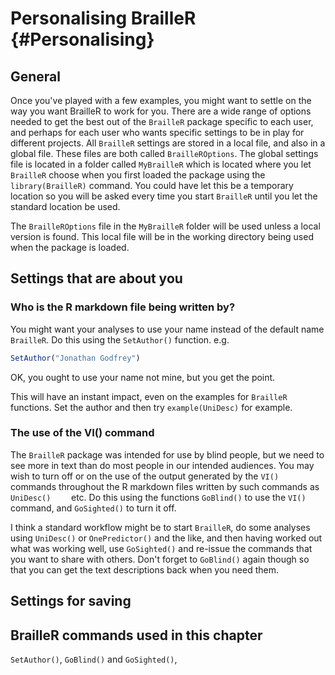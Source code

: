 # Personalising BrailleR {#Personalising}


## General

Once you've played with a few examples, you might want to settle on the way you want BrailleR to work for you.
There are a wide range of options needed to get the best out of the `BrailleR` package  specific to each user, and perhaps for each user who wants specific settings to be in play for different projects. All `BrailleR` settings are stored in a local file, and also in a global file. These files are both called `BrailleROptions`. The global settings file is located in a folder called `MyBrailleR` which is located where you let `BrailleR` choose when you first loaded the package using the `library(BrailleR)` command. You could have let this be a temporary location so you will be asked every time you start `BrailleR` until you let the standard location be used.

The `BrailleROptions` file in the `MyBrailleR` folder will be used unless a local version is found. This local file will be in the working directory being used when the package is loaded.



## Settings that are about you


### Who is the R markdown file being written by?

You might want your analyses to use your name instead of the default name `BrailleR`. Do this using the `SetAuthor()` function. e.g.

```r
SetAuthor("Jonathan Godfrey")
```
OK, you ought to use your name not mine, but you get the point.

This will have an instant impact, even on the examples for `BrailleR` functions. Set the author and then try `example(UniDesc)` for example.

### The use of the VI() command

The `BrailleR` package was intended for use by blind people, but we need to see more in text than do most people in our intended audiences. You may wish to turn off or on the use of the output generated by the `VI()` commands throughout the R markdown files written by such commands as `UniDesc()	` etc. Do this using the functions `GoBlind()` to use the `VI()` command, and `GoSighted()` to turn it off.

I think a standard workflow might be to start `BrailleR`, do some analyses using `UniDesc()` or `OnePredictor()` and the like, and then having worked out what was working well, use `GoSighted()` and re-issue the commands that you want to share with others. Don't forget to `GoBlind()` again though so that you can get the text descriptions back when you need them.

## Settings for saving 


## BrailleR commands used in this chapter



`SetAuthor()`, `GoBlind()` and `GoSighted()`, 

